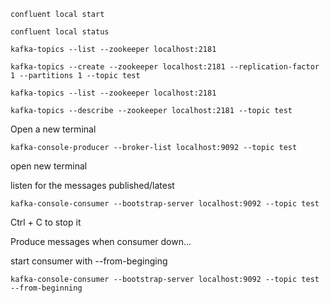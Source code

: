 ```
confluent local start

confluent local status
```

```
kafka-topics --list --zookeeper localhost:2181

kafka-topics --create --zookeeper localhost:2181 --replication-factor 1 --partitions 1 --topic test

kafka-topics --list --zookeeper localhost:2181

kafka-topics --describe --zookeeper localhost:2181 --topic test

```


Open a new terminal

```
kafka-console-producer --broker-list localhost:9092 --topic test
```


open new terminal 

listen for the messages published/latest

```
kafka-console-consumer --bootstrap-server localhost:9092 --topic test
```

Ctrl + C to stop it

Produce messages when consumer down...

start consumer  with --from-beginging

```
kafka-console-consumer --bootstrap-server localhost:9092 --topic test --from-beginning
```



